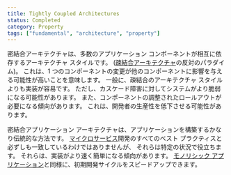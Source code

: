 ```yaml
---
title: Tightly Coupled Architectures
status: Completed
category: Property
tags: ["fundamental", "architecture", "property"]
---
```


密結合アーキテクチャは、多数のアプリケーション コンポーネントが相互に依存するアーキテクチャ スタイルです。
([疎結合アーキテクチャ](/loosely-coupled-architecture/)の反対のパラダイム)。
これは、1 つのコンポーネントの変更が他のコンポーネントに影響を与える可能性が高いことを意味します。
一般に、疎結合のアーキテクチャ スタイルよりも実装が容易です。
ただし、カスケード障害に対してシステムがより脆弱になる可能性があります。
また、コンポーネントの調整されたロールアウトが必要になる傾向があります。
これは、開発者の生産性を低下させる可能性があります。

密結合アプリケーション アーキテクチャは、アプリケーションを構築するかなり伝統的な方法です。
[マイクロサービス](/microservices/)開発のすべてのベスト プラクティスと必ずしも一致しているわけではありませんが、
それらは特定の状況で役立ちます。
それらは、実装がより速く簡単になる傾向があります。
[モノリシック アプリケーション](/monolithic-apps/)と同様に、初期開発サイクルをスピードアップできます。
